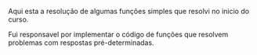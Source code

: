 Aqui esta a resolução de algumas funções simples que resolvi no inicio do curso.

Fui responsavel por implementar o código de funções que resolvem problemas com respostas pré-determinadas.

